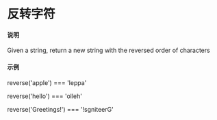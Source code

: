 # 反转字符

#### 说明

Given a string, return a new string with the reversed order of characters

#### 示例

reverse('apple') === 'leppa'

reverse('hello') === 'olleh'

reverse('Greetings!') === '!sgniteerG'
